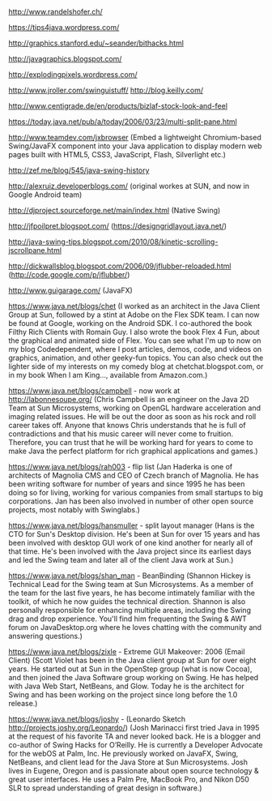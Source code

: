 http://www.randelshofer.ch/

https://tips4java.wordpress.com/

http://graphics.stanford.edu/~seander/bithacks.html

http://javagraphics.blogspot.com/

http://explodingpixels.wordpress.com/

http://www.jroller.com/swinguistuff/ http://blog.keilly.com/

http://www.centigrade.de/en/products/bizlaf-stock-look-and-feel

https://today.java.net/pub/a/today/2006/03/23/multi-split-pane.html

http://www.teamdev.com/jxbrowser (Embed a lightweight Chromium-based Swing/JavaFX component into your Java application to display modern web pages built with HTML5, CSS3, JavaScript, Flash, Silverlight etc.)

http://zef.me/blog/545/java-swing-history

http://alexruiz.developerblogs.com/ (original workes at SUN, and now in Google Android team)

http://djproject.sourceforge.net/main/index.html (Native Swing)

http://jfpoilpret.blogspot.com/ (https://designgridlayout.java.net/)

http://java-swing-tips.blogspot.com/2010/08/kinetic-scrolling-jscrollpane.html

http://dickwallsblog.blogspot.com/2006/09/jflubber-reloaded.html (http://code.google.com/p/jflubber/)

http://www.guigarage.com/ (JavaFX)

https://www.java.net/blogs/chet (I worked as an architect in the Java Client Group at Sun, followed by a stint at Adobe on the Flex SDK team. I can now be found at Google, working on the Android SDK. I co-authored the book Filthy Rich Clients with Romain Guy. I also wrote the book Flex 4 Fun, about the graphical and animated side of Flex. You can see what I'm up to now on my blog Codedependent, where I post articles, demos, code, and videos on graphics, animation, and other geeky-fun topics. You can also check out the lighter side of my interests on my comedy blog at chetchat.blogspot.com, or in my book When I am King..., available from Amazon.com.)

https://www.java.net/blogs/campbell - now work at http://labonnesoupe.org/ (Chris Campbell is an engineer on the Java 2D Team at Sun Microsystems, working on OpenGL hardware acceleration and imaging related issues. He will be out the door as soon as his rock and roll career takes off. Anyone that knows Chris understands that he is full of contradictions and that his music career will never come to fruition. Therefore, you can trust that he will be working hard for years to come to make Java the perfect platform for rich graphical applications and games.)

https://www.java.net/blogs/rah003 - flip list (Jan Haderka is one of architects of Magnolia CMS and CEO of Czech branch of Magnolia. He has been writing software for number of years and since 1995 he has been doing so for living, working for various companies from small startups to big corporations. Jan has been also involved in number of other open source projects, most notably with Swinglabs.)

https://www.java.net/blogs/hansmuller - split layout manager (Hans is the CTO for Sun's Desktop division. He's been at Sun for over 15 years and has been involved with desktop GUI work of one kind another for nearly all of that time. He's been involved with the Java project since its earliest days and led the Swing team and later all of the client Java work at Sun.)

https://www.java.net/blogs/shan_man - BeanBinding (Shannon Hickey is Technical Lead for the Swing team at Sun Microsystems. As a member of the team for the last five years, he has become intimately familiar with the toolkit, of which he now guides the technical direction. Shannon is also personally responsible for enhancing multiple areas, including the Swing drag and drop experience. You'll find him frequenting the Swing & AWT forum on JavaDesktop.org where he loves chatting with the community and answering questions.)

https://www.java.net/blogs/zixle - Extreme GUI Makeover: 2006 (Email Client) (Scott Violet has been in the Java client group at Sun for over eight years. He started out at Sun in the OpenStep group (what is now Cocoa), and then joined the Java Software group working on Swing. He has helped with Java Web Start, NetBeans, and Glow. Today he is the architect for Swing and has been working on the project since long before the 1.0 release.)

https://www.java.net/blogs/joshy - (Leonardo Sketch http://projects.joshy.org/Leonardo/) (Josh Marinacci first tried Java in 1995 at the request of his favorite TA and never looked back. He is a blogger and co-author of Swing Hacks for O’Reilly. He is currently a Developer Advocate for the webOS at Palm, Inc. He previously worked on JavaFX, Swing, NetBeans, and client lead for the Java Store at Sun Microsystems. Josh lives in Eugene, Oregon and is passionate about open source technology & great user interfaces. He uses a Palm Pre, MacBook Pro, and Nikon D50 SLR to spread understanding of great design in software.)
